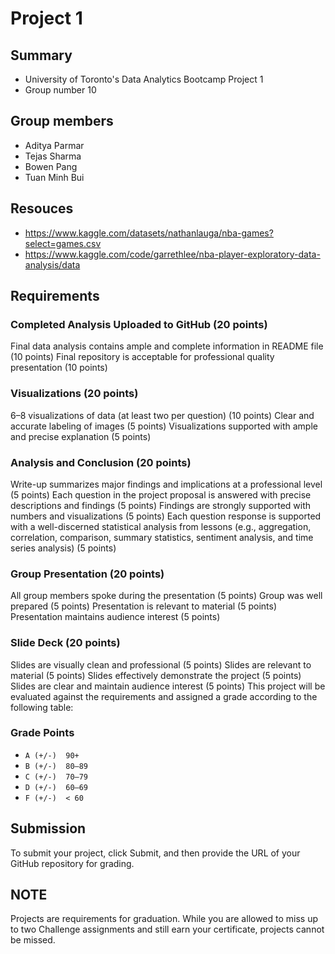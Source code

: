 # Project 1

## Summary
* University of Toronto's Data Analytics Bootcamp Project 1
* Group number 10
## Group members
  * Aditya Parmar
  * Tejas Sharma
  * Bowen Pang
  * Tuan Minh Bui
  
## Resouces
* https://www.kaggle.com/datasets/nathanlauga/nba-games?select=games.csv
* https://www.kaggle.com/code/garrethlee/nba-player-exploratory-data-analysis/data

## Requirements

### Completed Analysis Uploaded to GitHub (20 points)
Final data analysis contains ample and complete information in README file (10 points)
Final repository is acceptable for professional quality presentation (10 points)

### Visualizations (20 points)
6–8 visualizations of data (at least two per question) (10 points)
Clear and accurate labeling of images (5 points)
Visualizations supported with ample and precise explanation (5 points)

### Analysis and Conclusion (20 points)
Write-up summarizes major findings and implications at a professional level (5 points)
Each question in the project proposal is answered with precise descriptions and findings (5 points)
Findings are strongly supported with numbers and visualizations (5 points)
Each question response is supported with a well-discerned statistical analysis from lessons (e.g., aggregation, correlation, comparison, summary statistics, sentiment analysis, and time series analysis) (5 points)

### Group Presentation (20 points)
All group members spoke during the presentation (5 points)
Group was well prepared (5 points)
Presentation is relevant to material (5 points)
Presentation maintains audience interest (5 points)

### Slide Deck (20 points)
Slides are visually clean and professional (5 points)
Slides are relevant to material (5 points)
Slides effectively demonstrate the project (5 points)
Slides are clear and maintain audience interest (5 points)
This project will be evaluated against the requirements and assigned a grade according to the following table:

### Grade Points
* `A (+/-)	90+`
* `B (+/-)	80–89`
* `C (+/-)	70–79`
* `D (+/-)	60–69`
* `F (+/-)	< 60`

## Submission
To submit your project, click Submit, and then provide the URL of your GitHub repository for grading.

## NOTE
Projects are requirements for graduation. While you are allowed to miss up to two Challenge assignments and still earn your certificate, projects cannot be missed.
